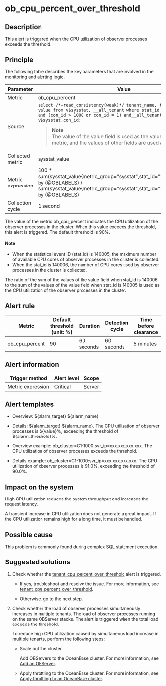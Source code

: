 ob_cpu_percent_over_threshold
==================================================

**Description**
------------------------------------

This alert is triggered when the CPU utilization of observer processes exceeds the threshold.

Principle
------------------------------

The following table describes the key parameters that are involved in the monitoring and alerting logic.

|     Parameter     |                                                                                                                                                                                                            Value                                                                                                                                                                                                             |
|-------------------|------------------------------------------------------------------------------------------------------------------------------------------------------------------------------------------------------------------------------------------------------------------------------------------------------------------------------------------------------------------------------------------------------------------------------|
| Metric            | ob_cpu_percent                                                                                                                                                                                                                                                                                                                                                                                                               |
| Source            | ```select /*+read_consistency(weak)*/ tenant_name, tenant_id, stat_id, value from v$sysstat, __all_tenant where stat_id IN (140005, 140006) and (con_id > 1000 or con_id = 1) and__all_tenant.tenant_id = v$sysstat.con_id;``` <blockquote>  **Note** <br>  The value of the value field is used as the value of the collected metric, and the values of other fields are used as labels.</blockquote> |
| Collected metric  | sysstat_value                                                                                                                                                                                                                                                                                                                                                                                                                |
| Metric expression | 100 \* sum(sysstat_value{metric_group="sysstat",stat_id="140006",@LABELS}) by (@GBLABELS) / sum(sysstat_value{metric_group="sysstat",stat_id="140005",@LABELS}) by (@GBLABELS)                                                                                                                                                                                                                                               |
| Collection cycle  | 1 second                                                                                                                                                                                                                                                                                                                                                                                                                     |

The value of the metric ob_cpu_percent indicates the CPU utilization of the observer processes in the cluster. When this value exceeds the threshold, this alert is triggered. The default threshold is 90%.

  <main id="notice" type='explain'>
    <h4>Note</h4>
    <ul>
    <li>When the statistical event ID (stat_id) is 140005, the maximum number of available CPU cores of observer processes in the cluster is collected.</li>
    <li>When the stat_id is 140006, the number of CPU cores used by observer processes in the cluster is collected.</li>
    </ul>
  </main>

The ratio of the sum of the values of the value field when stat_id is 140006 to the sum of the values of the value field when stat_id is 140005 is used as the CPU utilization of the observer processes in the cluster.

**Alert rule**
-----------------------------------

|     Metric     | Default threshold (unit: %) |  Duration  | Detection cycle | Time before clearance |
|----------------|-----------------------------|------------|-----------------|-----------------------|
| ob_cpu_percent | 90                          | 60 seconds | 60 seconds      | 5 minutes             |

**Alert information**
------------------------------------------

|  Trigger method   | Alert level | Scope  |
|-------------------|-------------|--------|
| Metric expression | Critical    | Server |

**Alert templates**
----------------------------------------

* Overview: \${alarm_target} \${alarm_name}

* Details: \${alarm_target} \${alarm_name}. The CPU utilization of observer processes is \${value}%, exceeding the threshold of \${alarm_threshold}%.

* Overview example: ob_cluster=C1-1000:svr_ip=xxx.xxx.xxx.xxx. The CPU utilization of observer processes exceeds the threshold.

* Details example: ob_cluster=C1-1000:svr_ip=xxx.xxx.xxx.xxx. The CPU utilization of observer processes is 91.0%, exceeding the threshold of 90.0%.

**Impact on the system**
---------------------------------------------

High CPU utilization reduces the system throughput and increases the request latency.

A transient increase in CPU utilization does not generate a great impact. If the CPU utilization remains high for a long time, it must be handled.

**Possible cause**
---------------------------------------

This problem is commonly found during complex SQL statement execution.

Suggested solutions
----------------------------------------

1. Check whether the [tenant_cpu_percent_over_threshold](../200.ob-alert/2900.tenant_cpu_percent_over_threshold.md) alert is triggered.

   * If yes, troubleshoot and resolve the issue. For more information, see [tenant_cpu_percent_over_threshold](../200.ob-alert/2900.tenant_cpu_percent_over_threshold.md).

   * Otherwise, go to the next step.

2. Check whether the load of observer processes simultaneously increases in multiple tenants. The load of observer processes running on the same OBServer stacks. The alert is triggered when the total load exceeds the threshold.

   To reduce high CPU utilization caused by simultaneous load increase in multiple tenants, perform the following steps:
   * Scale out the cluster.

     Add OBServers to the OceanBase cluster. For more information, see [Add an OBServer](../../400.user-guide-2/400.cluster-features/200.basic-operations/700.manage-observer/100.add-an-observer.md).

   * Apply throttling to the OceanBase cluster. For more information, see [Apply throttling to an OceanBase cluster](../500.appendix/500.limit-the-inbound-traffic-of-the-oceanbase-cluster.md).

